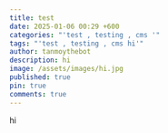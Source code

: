 ```yaml
---
title: test
date: 2025-01-06 00:29 +600
categories: "'test , testing , cms '"
tags: "'test , testing , cms hi'"
author: tanmoythebot
description: hi
image: /assets/images/hi.jpg
published: true
pin: true
comments: true
---
```

hi